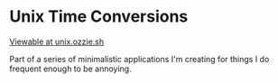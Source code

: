 # Unix Time Conversions

[Viewable at unix.ozzie.sh](https://unix.ozzie.sh)

Part of a series of minimalistic applications I'm creating for things I do frequent enough to be annoying.
